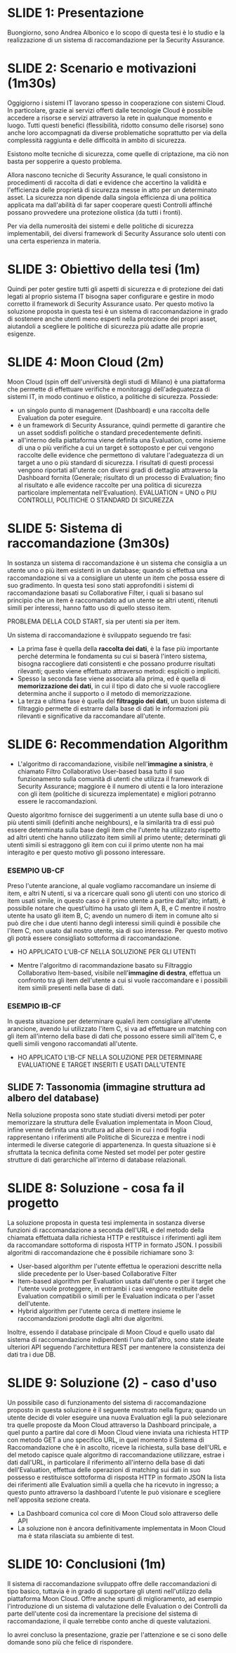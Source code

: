 # SLIDE 1: Presentazione
Buongiorno, sono Andrea Albonico e lo scopo di questa tesi è lo studio e la realizzazione di un sistema di 
raccomandazione per la Security Assurance.


# SLIDE 2: Scenario e motivazioni (1m30s)
Oggigiorno i sistemi IT lavorano spesso in cooperazione con sistemi Cloud. In particolare, grazie ai servizi offerti dalle tecnologie Cloud è 
possibile accedere a risorse e servizi attraverso la rete in qualunque momento
e luogo. Tutti questi benefici (flessibilità, ridotto consumo delle risorse) sono anche loro accompagnati da diverse problematiche soprattutto 
per via della complessità raggiunta e delle difficoltà in ambito di sicurezza.

Esistono molte tecniche di sicurezza, come quelle di criptazione, ma ciò non basta per sopperire a questo problema.

Allora nascono tecniche di Security Assurance, le quali consistono in procedimenti di raccolta di dati e evidence che accertino la validità e 
l'efficienza delle proprietà di sicurezza messe in atto per un determinato asset. La sicurezza non dipende dalla singola efficienza di una politica  
applicata ma dall'abilità di far saper cooperare questi Controlli affinché possano provvedere una protezione olistica (da tutti i fronti).

Per via della numerosità dei sistemi e delle politiche di sicurezza implementabili, dei diversi framework di Security Assurance solo utenti con 
una certa esperienza in materia.


# SLIDE 3: Obiettivo della tesi (1m)
Quindi per poter gestire tutti gli aspetti di sicurezza e di protezione dei dati legati al proprio sistema IT bisogna saper configurare e 
gestire in modo corretto il framework di Security Assurance usato.
Per questo motivo la soluzione proposta in questa tesi è un sistema di raccomandazione in grado di sostenere anche utenti meno esperti nella protezione dei propri asset, aiutandoli a scegliere le politiche di sicurezza più adatte alle proprie esigenze.


# SLIDE 4: Moon Cloud (2m)
Moon Cloud (spin off dell'università degli studi di Milano) è una piattaforma che permette di effettuare verifiche e monitoraggi dell'adeguatezza di sistemi 
IT, in modo continuo e olistico, a politiche di sicurezza. Possiede:
- un singolo punto di management (Dashboard) e una raccolta delle Evaluation da poter eseguire.
- è un framework di Security Assurance, quindi permette di garantire che un asset soddisfi politiche o standard precedentemente definiti.
- all'interno della piattaforma viene definita una Evaluation, come insieme di una o più verifiche a cui un target è sottoposto
e per cui vengono raccolte delle evidence che permettono di valutare l'adeguatezza di un target a uno o più standard di sicurezza. I risultati di 
questi processi vengono riportati all'utente con diversi gradi di dettaglio attraverso la Dashboard fornita (Generale; risultato di un processo di Evaluation; fino al risultato e alle evidence raccolte per una politica di sicurezza particolare implementata nell'Evaluation).
EVALUATION = UNO o PIU CONTROLLI, POLITICHE O STANDARD DI SICUREZZA


# SLIDE 5: Sistema di raccomandazione (3m30s)
In sostanza un sistema di raccomandazione è un sistema che consiglia a un utente uno o più item esistenti in un database; quando si effettua una raccomandazione si va a consigliare un utente un item che possa essere di suo gradimento.
In questa tesi sono stati approfonditi i sistemi di raccomandazione basati su Collaborative Filter, i quali si basano sul principio che un item è 
raccomandato ad un utente se altri utenti, ritenuti simili per interessi, hanno fatto uso di quello stesso item.

PROBLEMA DELLA COLD START, sia per utenti sia per item.

Un sistema di raccomandazione è sviluppato seguendo tre fasi:
- La prima fase è quella della **raccolta dei dati**, è la fase più importante perché determina le fondamenta su cui si baserà l'intero sistema, 
bisogna raccogliere dati consistenti e che possano produrre risultati rilevanti; questo viene effettuato attraverso metodi: espliciti o impliciti.
- Spesso la seconda fase viene associata alla prima, ed è quella di **memorizzazione dei dati**, in cui il tipo di dato che si vuole raccogliere determina anche il supporto o il metodo di memorizzazione.
- La terza e ultima fase è quella del **filtraggio dei dati**, un buon sistema di filtraggio permette di estrarre dalla base di dati le 
informazioni più rilevanti e significative da raccomandare all'utente.


# SLIDE 6: Recommendation Algorithm
- L'algoritmo di raccomandazione, visibile nell'**immagine a sinistra**, è chiamato Filtro Collaborativo User-based basa tutto 
il suo funzionamento sulla comunità di utenti che utilizza il framework di Security Assurance; maggiore è il numero di utenti e la loro interazione 
con gli item (politiche di sicurezza implementate) e migliori potranno essere le raccomandazioni. 

Questo algoritmo fornisce dei suggerimenti a un utente sulla base di uno o più utenti simili (definiti anche neighbours), e la 
similarità tra di essi può essere determinata sulla base degli item che l'utente ha utilizzato rispetto ad altri utenti che hanno utilizzato item 
simili al primo utente; determinati gli utenti simili si estraggono gli item con cui il primo utente non ha mai interagito e per questo motivo gli 
possono interessare.

### ESEMPIO UB-CF
Preso l'utente arancione, al quale vogliamo raccomandare un insieme di item, e altri N utenti, si va a ricercare quali sono gli utenti con uno 
storico di item usati simile, in questo caso è il primo utente a partire dall'alto; infatti, è possibile notare che quest’ultimo ha usato gli item
A, B, e C mentre il nostro utente ha usato gli item B, C; avendo un numero di item in comune alto si può dire che i due utenti hanno degli interessi
simili quindi è possibile che l'item C, non usato dal nostro utente, sia di suo interesse. Per questo motivo gli potrà essere consigliato sottoforma
di raccomandazione.
- HO APPLICATO L'UB-CF NELLA SOLUZIONE PER GLI UTENTI

- Mentre l'algoritmo di racommandazione basato su Filtraggio Collaborativo Item-based, visibile nell'**immagine di destra**, effettua un confronto 
tra gli item dell'utente a cui si vuole raccomandare e i possibili item simili presenti nella base di dati.

### ESEMPIO IB-CF
In questa situazione per determinare quale/i item consigliare all'utente arancione, avendo lui utilizzato l'item C, si va ad effettuare un 
matching con gli item all'interno della base di dati che possono essere simili all'item C, e quelli simili vengono raccomandati all'utente.
- HO APPLICATO L'IB-CF NELLA SOLUZIONE PER DETERMINARE EVALUATIONE E TARGET INSERITI E USATI DALL'UTENTE


## SLIDE 7: Tassonomia (immagine struttura ad albero del database)
Nella soluzione proposta sono state studiati diversi metodi per poter memorizzare la struttura delle Evaluation implementata in Moon 
Cloud, infine venne definita una struttura ad albero in cui i nodi foglia rappresentano i riferimenti alle Politiche di Sicurezza e 
mentre i nodi intermedi le diverse categorie di appartenenza. 
In questa situazione si è sfruttata la tecnica definita come Nested set model per poter gestire strutture di dati gerarchiche 
all'interno di database relazionali.


# SLIDE 8: Soluzione - cosa fa il progetto
La soluzione proposta in questa tesi implementa in sostanza diverse funzioni di raccomandazione a seconda dell'URL e del metodo della chiamata 
effettuata dalla richiesta HTTP e restituisce i riferimenti agli item da raccomandare sottoforma di risposta HTTP in formato JSON. 
I possibili algoritmi di raccomandazione che è possibile richiamare sono 3:

- User-based algorithm per l'utente effettua le operazioni descritte nella slide precedente per lo User-based Collaborative Filter
- Item-based algorithm per Evaluation usata dall'utente o per il target che l'utente vuole proteggere, in entrambi i casi vengono restituite delle 
Evaluation compatibili o simili per le Evaluation indicata o per l'asset dell'utente.
- Hybrid algorithm per l'utente cerca di mettere insieme le raccomandazioni prodotte dagli altri due algoritmi.

Inoltre, essendo il database principale di Moon Cloud e quello usato dal sistema di raccomandazione indipendenti 
l'uno dall'altro, sono state ideate ulteriori API seguendo l'architettura REST per mantenere la consistenza dei 
dati tra i due DB.


# SLIDE 9: Soluzione (2) - caso d'uso
Un possibile caso di funzionamento del sistema di raccomandazione proposto in questa soluzione è il seguente mostrato nella figura; quando un utente 
decide di voler eseguire una nuova Evaluation egli la può selezionare tra quelle proposte da Moon Cloud attraverso la Dashboard principale, a quel 
punto a partire dal core di Moon Cloud viene inviata una richiesta HTTP con metodo GET a uno specifico URL, in quel momento il Sistema di 
Raccomandazione che è in ascolto, riceve la richiesta, sulla base dell'URL e del metodo capisce quale algoritmo di raccomandazione utilizzare, 
estrae i dati dall'URL, in particolare il riferimento all'interno della base di dati dell'Evaluation, effettua delle operazioni di matching sui dati
in suo possesso e restituisce sottoforma di risposta HTTP in formato JSON la lista dei riferimenti alle Evaluation simili a quella che ha ricevuto 
in ingresso; a questo punto attraverso la dashboard l'utente le può visionare e scegliere nell'apposita sezione creata.

- La Dashboard comunica col core di Moon Cloud solo attraverso delle API
- La soluzione non è ancora definitivamente implementata in Moon Cloud ma è stata rilasciata su ambiente di test.


# SLIDE 10: Conclusioni (1m)
Il sistema di raccomandazione sviluppato  offre delle raccomandazioni di tipo basico, tuttavia è in grado di 
supportare gli utenti nell'utilizzo della piattaforma Moon Cloud. Offre anche spunti di miglioramento, ad esempio 
l'introduzione di un sistema di valutazione delle Evaluation o dei Controlli da parte dell'utente così da incrementare 
la precisione del sistema di raccomandazione, il quale terrebbe conto anche di queste valutazioni.

Io avrei concluso la presentazione, grazie per l'attenzione e se ci sono delle domande sono più che felice di rispondere.

